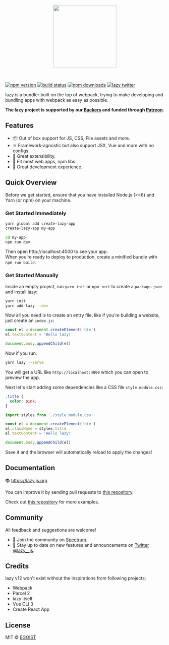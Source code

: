 <p align="center">
  <img src="https://i.loli.net/2018/09/12/5b98e77352c9d.png" width="200">
  </p>
<br>

[![npm version](https://badgen.net/npm/v/lazy)](https://npm.im/lazy) [![build status](https://badgen.net/circleci/github/egoist/lazy/master)](https://circleci.com/gh/egoist/lazy/tree/master) [![npm downloads](https://badgen.net/npm/dm/lazy)](https://npm.im/lazy) [![lazy twitter](https://badgen.net/badge//@poi__js/1da1f2?icon=twitter)](https://twitter.com/poi__js)

lazy is a bundler built on the top of webpack, trying to make developing and bundling apps with webpack as easy as possible.

**The lazy project is supported by our [Backers](./BACKERS.md) and funded through [Patreon](https://patreon.com/egoist).**

## Features

- 📦 Out of box support for JS, CSS, File assets and more.
- ⚛ Framework-agnostic but also support JSX, Vue and more with no configs.
- 🔌 Great extensibility.
- 🐙 Fit most web apps, npm libs.
- 🚨 Great development experience.

## Quick Overview

Before we get started, ensure that you have installed Node.js (>=8) and Yarn (or npm) on your machine.

### Get Started Immediately

```bash
yarn global add create-lazy-app
create-lazy-app my-app

cd my-app
npm run dev
```

Then open http://localhost:4000 to see your app.<br>
When you’re ready to deploy to production, create a minified bundle with `npm run build`.

### Get Started Manually

Inside an empty project, run `yarn init` or `npm init` to create a `package.json` and install lazy:

```bash
yarn init
yarn add lazy --dev
```

Now all you need is to create an entry file, like if you're building a website, just create an `index.js`:

```js
const el = document.createElement('div')
el.textContent = 'Hello lazy!'

document.body.appendChild(el)
```

Now if you run:

```bash
yarn lazy --serve
```

You will get a URL like `http://localhost:4000` which you can open to preview the app.

Next let's start adding some dependencies like a CSS file `style.module.css`:

```css
.title {
  color: pink;
}
```

```js
import styles from './style.module.css'

const el = document.createElement('div')
el.className = styles.title
el.textContent = 'Hello lazy!'

document.body.appendChild(el)
```

Save it and the browser will automatically reload to apply the changes!

## Documentation

📚 https://lazy.js.org

You can improve it by sending pull requests to [this repository](https://github.com/lazy-bundler/website).

Check out [this repository](https://github.com/lazy-bundler/examples) for more examples.

## Community

All feedback and suggestions are welcome!

- 💬 Join the community on [Spectrum](https://spectrum.chat/lazy).
- 📣 Stay up to date on new features and announcements on [Twitter @lazy\_\_js](https://twitter.com/poi__js).

## Credits

lazy v12 won't exist without the inspirations from following projects:

- Webpack
- Parcel 2
- lazy itself
- Vue CLI 3
- Create React App

## License

MIT &copy; [EGOIST](https://egoist.sh)
